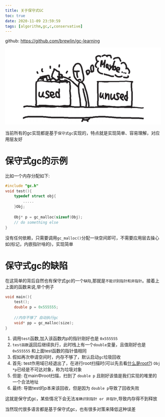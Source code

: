 ```yaml
---
title: 关于保守式GC
toc: true
date: 2020-11-09 23:59:59
tags: [algorithm,gc,c,conservative]
---
```

github: https://github.com/brewlin/gc-learning

![](/images/blog/gc-learning/RXBIFNEGTM.png)

当前所有的gc实现都是基于`保守式gc`实现的，特点就是实现简单、容易理解，对应用层友好

# 保守式gc的示例
比如一个内存分配如下:
```c
#include "gc.h"
void test(){
    typedef struct obj{
        .....
    }Obj;
    
    Obj* p = gc_malloc(sizeof(Obj);
    // do something else
}
```
没有任何依赖，只需要调用`gc_malloc()`分配一块空间即可，不需要应用层去操心如(标记，内嵌指针啥的)，实现简单

# 保守式gc的缺陷
在这简单的背后自然也有保守式gc的一个`缺陷`,那就是`不能识别指针和非指针`。接着上上面的函数来说,举个例子
```c
void main(){
    test();
    double p = 0x555555;
    
    //内存不够了 自动执行gc
    void* pp = gc_malloc(size);
}
```
1. 调用`test`函数,加入该函数内p的指针刚好也是 `0x555555`
2. `test函数`返回后继续执行，此时栈上有一个`double`变量，且值刚好也是`0x555555` 和上面test函数的指针值相同
3. 假如再次申请空间时，内存不够了，默认启动`gc`垃圾回收
4. 首先: test作用域已经退出了，在进行root扫描时(可以先去看[什么是root?](./什么是root)) `Obj *p`已经是不可达对象，称为垃圾对象
5. 但是: 在main中root扫描，扫到了 `double p` 且刚好该值是我们实现的堆里的一个合法地址
6. 最终: 导致test的p本来该回收，但是因为 `double p`导致了回收失败

这就是保守式gc，某些情况下会无法`准确识别指针 or 非指针`,导致内存得不到释放

当然现代很多语言都是基于保守式gc，也有很多对策来降低这种误差
